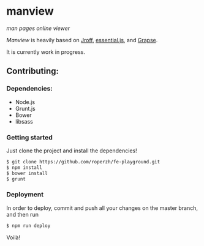 # manview

*man pages online viewer*

*Manview* is heavily based on
[Jroff](https://github.com/roperzh/jroff),
[essential.js](http://roperzh.github.io/essential.js/), and
[Grapse](https://github.com/roperzh/grapse).

It is currently work in progress.

## Contributing:

### Dependencies:

- Node.js
- Grunt.js
- Bower
- libsass

### Getting started

Just clone the project and install the dependencies!

```bash
$ git clone https://github.com/roperzh/fe-playground.git
$ npm install
$ bower install
$ grunt
```
### Deployment

In order to deploy, commit and push all your changes on the master
branch, and then run

```bash
$ npm run deploy
```

Voilà!
